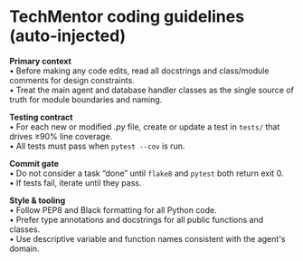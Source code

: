 # TechMentor coding guidelines (auto-injected)

**Primary context**  
• Before making any code edits, read all docstrings and class/module comments for design constraints.  
• Treat the main agent and database handler classes as the single source of truth for module boundaries and naming.  

**Testing contract**  
• For each new or modified *.py* file, create or update a test in `tests/` that drives ≥90% line coverage.  
• All tests must pass when `pytest --cov` is run.

**Commit gate**  
• Do not consider a task “done” until `flake8` and `pytest` both return exit 0.  
• If tests fail, iterate until they pass.

**Style & tooling**  
• Follow PEP8 and Black formatting for all Python code.  
• Prefer type annotations and docstrings for all public functions and classes.  
• Use descriptive variable and function names consistent with the agent's domain.
